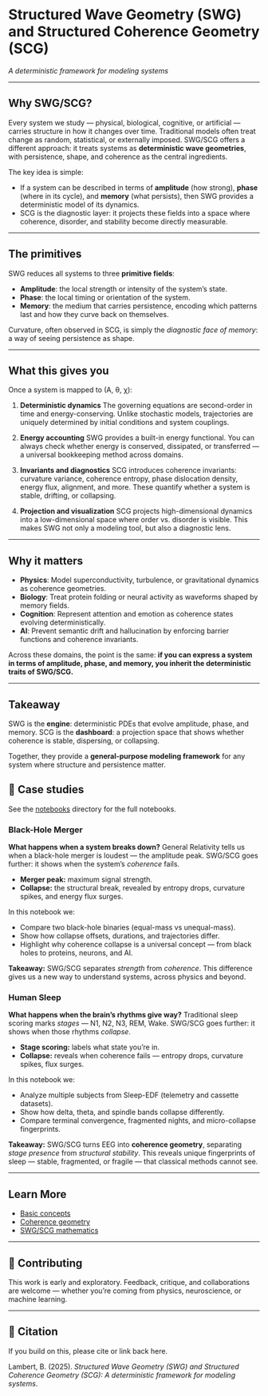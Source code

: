 # Structured Wave Geometry (SWG) and Structured Coherence Geometry (SCG)

*A deterministic framework for modeling systems*

---

## Why SWG/SCG?

Every system we study — physical, biological, cognitive, or artificial — carries structure in how it changes over time. Traditional models often treat change as random, statistical, or externally imposed. SWG/SCG offers a different approach: it treats systems as **deterministic wave geometries**, with persistence, shape, and coherence as the central ingredients.

The key idea is simple:

* If a system can be described in terms of **amplitude** (how strong), **phase** (where in its cycle), and **memory** (what persists), then SWG provides a deterministic model of its dynamics.
* SCG is the diagnostic layer: it projects these fields into a space where coherence, disorder, and stability become directly measurable.

---

## The primitives

SWG reduces all systems to three **primitive fields**:

* **Amplitude**: the local strength or intensity of the system’s state.
* **Phase**: the local timing or orientation of the system.
* **Memory**: the medium that carries persistence, encoding which patterns last and how they curve back on themselves.

Curvature, often observed in SCG, is simply the *diagnostic face of memory*: a way of seeing persistence as shape.

---

## What this gives you

Once a system is mapped to (A, θ, χ):

1. **Deterministic dynamics**
   The governing equations are second-order in time and energy-conserving. Unlike stochastic models, trajectories are uniquely determined by initial conditions and system couplings.

2. **Energy accounting**
   SWG provides a built-in energy functional. You can always check whether energy is conserved, dissipated, or transferred — a universal bookkeeping method across domains.

3. **Invariants and diagnostics**
   SCG introduces coherence invariants: curvature variance, coherence entropy, phase dislocation density, energy flux, alignment, and more. These quantify whether a system is stable, drifting, or collapsing.

4. **Projection and visualization**
   SCG projects high-dimensional dynamics into a low-dimensional space where order vs. disorder is visible. This makes SWG not only a modeling tool, but also a diagnostic lens.

---

## Why it matters

* **Physics**: Model superconductivity, turbulence, or gravitational dynamics as coherence geometries.
* **Biology**: Treat protein folding or neural activity as waveforms shaped by memory fields.
* **Cognition**: Represent attention and emotion as coherence states evolving deterministically.
* **AI**: Prevent semantic drift and hallucination by enforcing barrier functions and coherence invariants.

Across these domains, the point is the same: **if you can express a system in terms of amplitude, phase, and memory, you inherit the deterministic traits of SWG/SCG.**

---

## Takeaway

SWG is the **engine**: deterministic PDEs that evolve amplitude, phase, and memory.
SCG is the **dashboard**: a projection space that shows whether coherence is stable, dispersing, or collapsing.

Together, they provide a **general-purpose modeling framework** for any system where structure and persistence matter.


## 🔬 Case studies

See the [notebooks](./notebooks) directory for the full notebooks.

### Black-Hole Merger

**What happens when a system breaks down?**
General Relativity tells us when a black-hole merger is loudest — the amplitude peak.
SWG/SCG goes further: it shows when the system’s *coherence* fails.

- **Merger peak:** maximum signal strength.
- **Collapse:** the structural break, revealed by entropy drops, curvature spikes, and energy flux surges.

In this notebook we:
- Compare two black-hole binaries (equal-mass vs unequal-mass).
- Show how collapse offsets, durations, and trajectories differ.
- Highlight why coherence collapse is a universal concept — from black holes to proteins, neurons, and AI.

**Takeaway:**
SWG/SCG separates *strength* from *coherence*.
This difference gives us a new way to understand systems, across physics and beyond.


### Human Sleep

**What happens when the brain’s rhythms give way?**
Traditional sleep scoring marks *stages* — N1, N2, N3, REM, Wake.
SWG/SCG goes further: it shows when those rhythms *collapse*.

- **Stage scoring:** labels what state you’re in.
- **Collapse:** reveals when coherence fails — entropy drops, curvature spikes, flux surges.

In this notebook we:
- Analyze multiple subjects from Sleep-EDF (telemetry and cassette datasets).
- Show how delta, theta, and spindle bands collapse differently.
- Compare terminal convergence, fragmented nights, and micro-collapse fingerprints.

**Takeaway:**
SWG/SCG turns EEG into **coherence geometry**, separating *stage presence* from *structural stability*.
This reveals unique fingerprints of sleep — stable, fragmented, or fragile — that classical methods cannot see.

---

## Learn More

- [Basic concepts](./basic.md)
- [Coherence geometry](./cogeo.md)
- [SWG/SCG mathematics](./math.md)


---

## 🤝 Contributing

This work is early and exploratory. Feedback, critique, and collaborations are welcome — whether you’re coming from physics, neuroscience, or machine learning.

---

## 📢 Citation

If you build on this, please cite or link back here.

Lambert, B. (2025). *Structured Wave Geometry (SWG) and Structured Coherence Geometry (SCG): A deterministic framework for modeling systems*.
